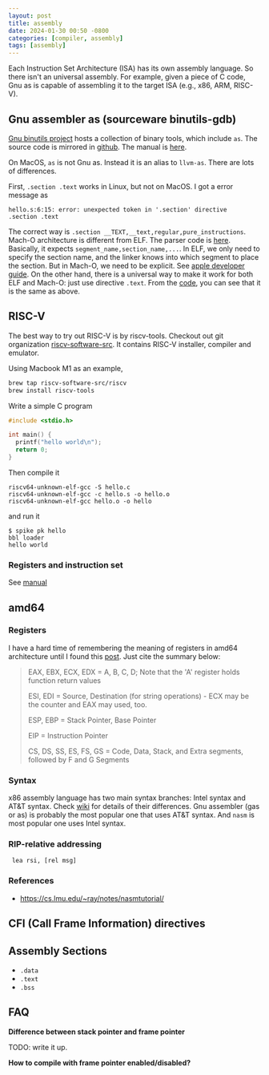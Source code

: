 ```yaml
---
layout: post
title: assembly
date: 2024-01-30 00:50 -0800
categories: [compiler, assembly]
tags: [assembly]
---
```


Each Instruction Set Architecture (ISA) has its own assembly language. So there
isn't an universal assembly. For example, given a piece of C code, Gnu as is
capable of assembling it to the target ISA (e.g., x86, ARM, RISC-V).

## Gnu assembler as (sourceware binutils-gdb)

[Gnu binutils project](https://www.gnu.org/software/binutils/) hosts a
collection of binary tools, which include `as`. The source code is mirrored in
[github](https://github.com/bminor/binutils-gdb). The manual is
[here](https://sourceware.org/binutils/docs/as/index.html).

On MacOS, `as` is not Gnu as. Instead it is an alias to `llvm-as`. There are
lots of differences.

First, `.section .text` works in Linux, but not on MacOS. I got a error message
as

```
hello.s:6:15: error: unexpected token in '.section' directive
.section .text
```

The correct way is `.section __TEXT,__text,regular,pure_instructions`. Mach-O
architecture is different from ELF. The parser code is
[here](https://github.com/llvm/llvm-project/blob/6d72bf47606c2a288b911d682fd96129c9c1466d/llvm/lib/MC/MCParser/DarwinAsmParser.cpp#L664).
Basically, it expects `segment_name,section_name,...`. In ELF, we only need to
specify the section name, and the linker knows into which segment to place the
section. But in Mach-O, we need to be explicit. See
[apple developer guide](https://developer.apple.com/library/archive/documentation/Performance/Conceptual/CodeFootprint/Articles/MachOOverview.html).
On the other hand, there is a universal way to make it work for both ELF and
Mach-O: just use directive `.text`. From the
[code](https://github.com/llvm/llvm-project/blob/6d72bf47606c2a288b911d682fd96129c9c1466d/llvm/lib/MC/MCParser/DarwinAsmParser.cpp#L425),
you can see that it is the same as above.

## RISC-V

The best way to try out RISC-V is by riscv-tools. Checkout out git organization
[riscv-software-src](https://github.com/riscv-software-src). It contains RISC-V
installer, compiler and emulator.

Using Macbook M1 as an example,

```bash
brew tap riscv-software-src/riscv
brew install riscv-tools
```

Write a simple C program

```c
#include <stdio.h>

int main() {
  printf("hello world\n");
  return 0;
}
```

Then compile it

```
riscv64-unknown-elf-gcc -S hello.c
riscv64-unknown-elf-gcc -c hello.s -o hello.o
riscv64-unknown-elf-gcc hello.o -o hello
```

and run it

```
$ spike pk hello
bbl loader
hello world
```

### Registers and instruction set

See
[manual](https://github.com/riscv-non-isa/riscv-asm-manual/blob/master/riscv-asm.md)

## amd64

### Registers

I have a hard time of remembering the meaning of registers in amd64
architecture until I found this
[post](http://baileysoriginalirishtech.blogspot.com/2017/02/remember-registers.html).
Just cite the summary below:

> EAX, EBX, ECX, EDX = A, B, C, D; Note that the 'A' register holds function
> return values
>
> ESI, EDI = Source, Destination (for string operations) - ECX may be the
> counter and EAX may used, too.
>
> ESP, EBP = Stack Pointer, Base Pointer
>
> EIP = Instruction Pointer
>
> CS, DS, SS, ES, FS, GS = Code, Data, Stack, and Extra segments, followed by F
> and G Segments

### Syntax

x86 assembly language has two main syntax branches: Intel syntax and AT&T
syntax. Check
[wiki](https://en.wikipedia.org/wiki/X86_assembly_language#Syntax) for details
of their differences. Gnu assembler (gas or as) is probably the most popular
one that uses AT&T syntax. And `nasm` is most popular one uses Intel syntax.

### RIP-relative addressing

```
 lea rsi, [rel msg]
```

### References

- https://cs.lmu.edu/~ray/notes/nasmtutorial/

## CFI (Call Frame Information) directives

## Assembly Sections

- `.data`
- `.text`
- `.bss`

## FAQ

**Difference between stack pointer and frame pointer**

TODO: write it up.

**How to compile with frame pointer enabled/disabled?**
